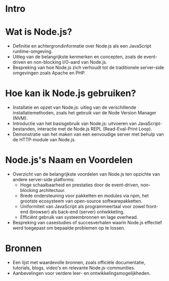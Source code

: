 # Intro

# Wat is Node.js?
   - Definitie en achtergrondinformatie over Node.js als een JavaScript runtime-omgeving.
   - Uitleg van de belangrijkste kenmerken en concepten, zoals de event-driven en non-blocking I/O-aard van Node.js.
   - Bespreking van hoe Node.js zich verhoudt tot de traditionele server-side omgevingen zoals Apache en PHP.

# Hoe kan ik Node.js gebruiken?
   - Installatie en opzet van Node.js: uitleg van de verschillende installatiemethoden, zoals het gebruik van de Node Version Manager (NVM).
   - Introductie van het basisgebruik van Node.js: uitvoeren van JavaScript-bestanden, interactie met de Node.js REPL (Read-Eval-Print Loop).
   - Demonstratie van het maken van een eenvoudige server met behulp van de HTTP-module van Node.js.

# Node.js's Naam en Voordelen
   - Overzicht van de belangrijkste voordelen van Node.js ten opzichte van andere server-side platforms:
     - Hoge schaalbaarheid en prestaties door de event-driven, non-blocking architectuur.
     - Brede ondersteuning voor pakketten en modules via npm, het grootste ecosysteem van open-source softwarepakketten.
     - Uniformiteit van JavaScript als programmeertaal voor zowel front-end (browser) als back-end (server) ontwikkeling.
     - Efficiënt gebruik van systeembronnen en lage overhead.
   - Bespreking van casestudies of succesverhalen waarin Node.js effectief werd toegepast om bepaalde problemen op te lossen.

# Bronnen
   - Een lijst met waardevolle bronnen, zoals officiële documentatie, tutorials, blogs, video's en relevante Node.js-communities.
   - Aanbevelingen voor verdere leer- en ontwikkelingsmogelijkheden.
